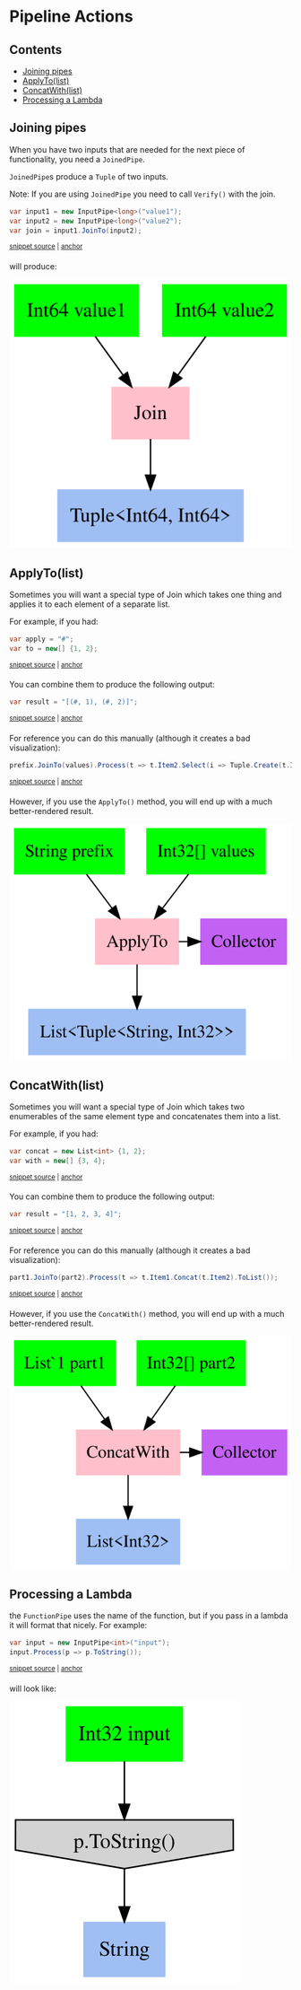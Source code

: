 <!--
GENERATED FILE - DO NOT EDIT
This file was generated by [MarkdownSnippets](https://github.com/SimonCropp/MarkdownSnippets).
Source File: /docs/mdsource/PipelineActions.source.md
To change this file edit the source file and then run MarkdownSnippets.
-->

# Pipeline Actions

<!-- toc -->
## Contents

  * [Joining pipes](#joining-pipes)
  * [ApplyTo(list)](#applytolist)
  * [ConcatWith(list)](#concatwithlist)
  * [Processing a Lambda](#processing-a-lambda)<!-- endtoc -->

## Joining pipes

When you have two inputs that are needed for the next piece of functionality, you need a `JoinedPipe`.

`JoinedPipe`s produce a `Tuple` of two inputs.

Note: If you are using `JoinedPipe` you need to call `Verify()` with the join.

<!-- snippet: joined_pipeline -->
<a id='snippet-joined_pipeline'/></a>
```cs
var input1 = new InputPipe<long>("value1");
var input2 = new InputPipe<long>("value2");
var join = input1.JoinTo(input2);
```
<sup><a href='/Refactoring.Pipelines.Test/PipelineTests.cs#L186-L190' title='File snippet `joined_pipeline` was extracted from'>snippet source</a> | <a href='#snippet-joined_pipeline' title='Navigate to start of snippet `joined_pipeline`'>anchor</a></sup>
<!-- endsnippet -->

will produce:

![GraphViz of JoinedPipe](/Refactoring.Pipelines.Test/PipelineTests.JoinInputsSample.approved.dot.svg)

## ApplyTo(list)

Sometimes you will want a special type of Join which takes one thing and applies it to each element of a separate list.

For example, if you had:

<!-- snippet: ApplyTo_inputs -->
<a id='snippet-applyto_inputs'/></a>
```cs
var apply = "#";
var to = new[] {1, 2};
```
<sup><a href='/Refactoring.Pipelines.Test/PipelineTests.cs#L213-L216' title='File snippet `applyto_inputs` was extracted from'>snippet source</a> | <a href='#snippet-applyto_inputs' title='Navigate to start of snippet `applyto_inputs`'>anchor</a></sup>
<!-- endsnippet -->

You can combine them to produce the following output:

<!-- snippet: ApplyTo_outputs -->
<a id='snippet-applyto_outputs'/></a>
```cs
var result = "[(#, 1), (#, 2)]";
```
<sup><a href='/Refactoring.Pipelines.Test/PipelineTests.cs#L218-L220' title='File snippet `applyto_outputs` was extracted from'>snippet source</a> | <a href='#snippet-applyto_outputs' title='Navigate to start of snippet `applyto_outputs`'>anchor</a></sup>
<!-- endsnippet -->

For reference you can do this manually (although it creates a bad visualization):

<!-- snippet: ApplyTo_manual -->
<a id='snippet-applyto_manual'/></a>
```cs
prefix.JoinTo(values).Process(t => t.Item2.Select(i => Tuple.Create(t.Item1, i)));
```
<sup><a href='/Refactoring.Pipelines.Test/PipelineTests.cs#L223-L225' title='File snippet `applyto_manual` was extracted from'>snippet source</a> | <a href='#snippet-applyto_manual' title='Navigate to start of snippet `applyto_manual`'>anchor</a></sup>
<!-- endsnippet -->

However, if you use the `ApplyTo()` method, you will end up with a much better-rendered result.

![GraphViz of AppliedPipe](/Refactoring.Pipelines.Test/PipelineTests.ApplyTo.approved.dot.svg)

## ConcatWith(list)

Sometimes you will want a special type of Join which takes two enumerables of the same element type and concatenates them into a list.

For example, if you had:

<!-- snippet: ConcatWith_inputs -->
<a id='snippet-concatwith_inputs'/></a>
```cs
var concat = new List<int> {1, 2};
var with = new[] {3, 4};
```
<sup><a href='/Refactoring.Pipelines.Test/PipelineTests.cs#L246-L249' title='File snippet `concatwith_inputs` was extracted from'>snippet source</a> | <a href='#snippet-concatwith_inputs' title='Navigate to start of snippet `concatwith_inputs`'>anchor</a></sup>
<!-- endsnippet -->

You can combine them to produce the following output:

<!-- snippet: ConcatWith_outputs -->
<a id='snippet-concatwith_outputs'/></a>
```cs
var result = "[1, 2, 3, 4]";
```
<sup><a href='/Refactoring.Pipelines.Test/PipelineTests.cs#L251-L253' title='File snippet `concatwith_outputs` was extracted from'>snippet source</a> | <a href='#snippet-concatwith_outputs' title='Navigate to start of snippet `concatwith_outputs`'>anchor</a></sup>
<!-- endsnippet -->

For reference you can do this manually (although it creates a bad visualization):

<!-- snippet: ConcatWith_manual -->
<a id='snippet-concatwith_manual'/></a>
```cs
part1.JoinTo(part2).Process(t => t.Item1.Concat(t.Item2).ToList());
```
<sup><a href='/Refactoring.Pipelines.Test/PipelineTests.cs#L256-L258' title='File snippet `concatwith_manual` was extracted from'>snippet source</a> | <a href='#snippet-concatwith_manual' title='Navigate to start of snippet `concatwith_manual`'>anchor</a></sup>
<!-- endsnippet -->

However, if you use the `ConcatWith()` method, you will end up with a much better-rendered result.

![GraphViz of AppliedPipe](/Refactoring.Pipelines.Test/PipelineTests.Concat.approved.dot.svg)

## Processing a Lambda

the `FunctionPipe` uses the name of the function, but if you pass in a lambda it will format that nicely. For example:

<!-- snippet: process_lambda -->
<a id='snippet-process_lambda'/></a>
```cs
var input = new InputPipe<int>("input");
input.Process(p => p.ToString());
```
<sup><a href='/Refactoring.Pipelines.Test/PipelineTests.cs#L284-L287' title='File snippet `process_lambda` was extracted from'>snippet source</a> | <a href='#snippet-process_lambda' title='Navigate to start of snippet `process_lambda`'>anchor</a></sup>
<!-- endsnippet -->

will look like:

![GraphViz of Lambda](/Refactoring.Pipelines.Test/PipelineTests.Lambda.approved.dot.svg)
